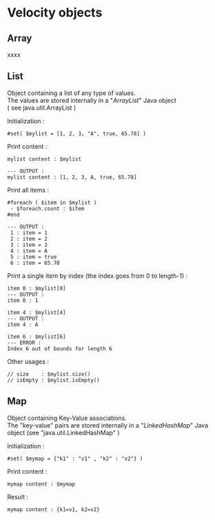 # Velocity objects

## Array 

xxxx



## List

Object containing a list of any type of values.  
The values are stored internally in a "_ArrayList_" Java object  
\( see java.util.ArrayList \)

Initialization :

```text
#set( $mylist = [1, 2, 3, "A", true, 65.78] )
```

Print content :

```text
mylist content : $mylist

--- OUTPUT :
mylist content : [1, 2, 3, A, true, 65.78]
```

Print all items :

```text
#foreach ( $item in $mylist ) 
 - $foreach.count : $item 
#end

--- OUTPUT :
 1 : item = 1 
 2 : item = 2 
 3 : item = 3 
 4 : item = A 
 5 : item = true 
 6 : item = 65.78 
```

Print a single item by index \(the index goes from 0 to length-1\)  :

```text
item 0 : $mylist[0]
--- OUTPUT :
item 0 : 1 

item 4 : $mylist[4]
--- OUTPUT :
item 4 : A

item 6 : $mylist[6]
--- ERROR :
Index 6 out of bounds for length 6
```

Other usages :

```text
// size    : $mylist.size()
// isEmpty : $mylist.isEmpty()
```

## Map

Object containing Key-Value associations.  
The "key-value" pairs are stored internally in a "_LinkedHashMap_" Java object \(see "java.util.LinkedHashMap" \)

Initialization :

```text
#set( $mymap = {"k1" : "v1" , "k2" : "v2"} )
```

Print content :

```text
mymap content : $mymap 
```

Result :

  `mymap content : {k1=v1, k2=v2}`









